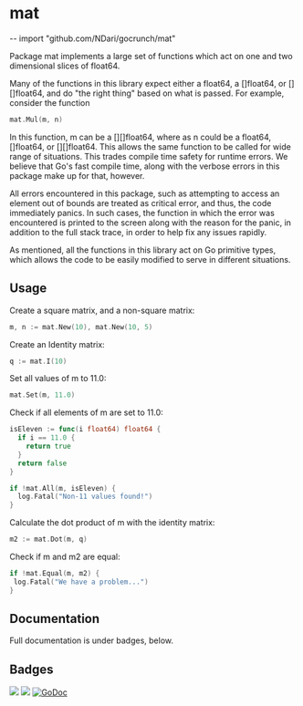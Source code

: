 # mat
--
    import "github.com/NDari/gocrunch/mat"

Package mat implements a large set of functions which act on one and two
dimensional slices of float64.

Many of the functions in this library expect either a float64, a []float64,
or [][]float64, and do "the right thing" based on what is passed. For example,
consider the function

```go
mat.Mul(m, n)
```
In this function, m can be a [][]float64, where as n could be
a float64, []float64, or [][]float64. This allows the same function to be called
for wide range of situations. This trades compile time safety for runtime errors.
We believe that Go's fast compile time, along with the verbose errors in this
package make up for that, however.

All errors encountered in this package, such as attempting to access an
element out of bounds are treated as critical error, and thus, the code
immediately panics. In such cases, the function in which the error was
encountered is printed to the screen along with the reason for the panic,
in addition to the full stack trace, in order to help fix any issues
rapidly.

As mentioned, all the functions in this library act on Go primitive types,
which allows the code to be easily modified to serve in different situations.

## Usage

Create a square matrix, and a non-square matrix:

```go
m, n := mat.New(10), mat.New(10, 5)
```
Create an Identity matrix:

```go
q := mat.I(10)
```
Set all values of m to 11.0:

```go
mat.Set(m, 11.0)
```
Check if all elements of m are set to 11.0:

```go
isEleven := func(i float64) float64 {
  if i == 11.0 {
    return true
  }
  return false
}

if !mat.All(m, isEleven) {
  log.Fatal("Non-11 values found!")
}
```
Calculate the  dot product of m with the identity matrix:

```go
m2 := mat.Dot(m, q)
```
Check if m and m2 are equal:

 ```go
if !mat.Equal(m, m2) {
  log.Fatal("We have a problem...")
}

 ```
## Documentation

Full documentation is under badges, below.

## Badges

![](https://img.shields.io/badge/license-MIT-blue.svg)
![](https://img.shields.io/badge/status-stable-green.svg)
[![GoDoc](https://godoc.org/github.com/NDari/gocrunch/mat?status.svg)](https://godoc.org/github.com/NDari/gocrunch/mat)
